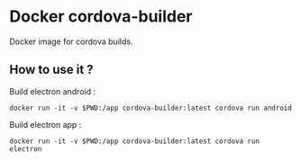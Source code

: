 # Docker cordova-builder

Docker image for cordova builds.

## How to use it ?

Build electron android :
```
docker run -it -v $PWD:/app cordova-builder:latest cordova run android
```

Build electron app :
```
docker run -it -v $PWD:/app cordova-builder:latest cordova run electron
```